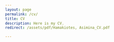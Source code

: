 ```yaml
---
layout: page
permalink: /cv/
title: CV
description: Here is my CV. 
redirect: /assets/pdf/Hamakiotes, Asimina_CV.pdf

---
```

